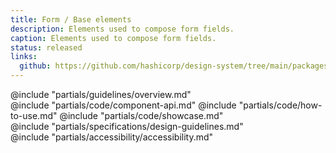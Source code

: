 ```yaml
---
title: Form / Base elements
description: Elements used to compose form fields.
caption: Elements used to compose form fields.
status: released
links:
  github: https://github.com/hashicorp/design-system/tree/main/packages/components/addon/components/hds/form
---
```


<section data-tab="Guidelines">
  @include "partials/guidelines/overview.md"
</section>

<section data-tab="Code">
  @include "partials/code/component-api.md"
  @include "partials/code/how-to-use.md"
  @include "partials/code/showcase.md"
</section>

<section data-tab="Specifications">
  @include "partials/specifications/design-guidelines.md"
</section>

<section data-tab="Accessibility">
  @include "partials/accessibility/accessibility.md"
</section>
